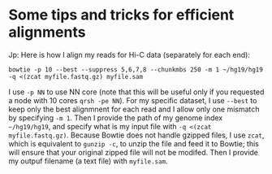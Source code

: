 # Some tips and tricks for efficient alignments 


Jp: Here is how I align my reads for Hi-C data (separately for each end):

	bowtie -p 10 --best --suppress 5,6,7,8 --chunkmbs 250 -m 1 ~/hg19/hg19 -q <(zcat myfile.fastq.gz) myfile.sam

I use `-p NN` to use NN core (note that this will be useful only if you requested a node with 10 cores `qrsh -pe NN`). For my specific dataset, I use `--best` to keep only the best alignmnent for each read and I allow only one mismatch by specifying `-m 1`. Then I provide the path of my genome index `~/hg19/hg19`, and specify what is my input file with `-q <(zcat myfile.fastq.gz)`. Because Bowtie does not handle gzipped files, I use `zcat`, which is equivalent to `gunzip -c`, to unzip the file and feed it to Bowtie; this will ensure that your original zipped file will not be modifed. Then I provide my outpuf filename (a text file) with `myfile.sam`. 




